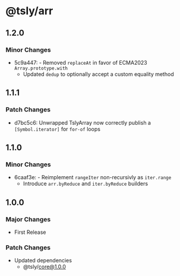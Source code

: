 # @tsly/arr

## 1.2.0

### Minor Changes

- 5c9a447: - Removed `replaceAt` in favor of ECMA2023 `Array.prototype.with`
  - Updated `dedup` to optionally accept a custom equality method

## 1.1.1

### Patch Changes

- d7bc5c6: Unwrapped TslyArray now correctly publish a `[Symbol.iterator]` for `for-of` loops

## 1.1.0

### Minor Changes

- 6caaf3e: - Reimplement `rangeIter` non-recursivly as `iter.range`
  - Introduce `arr.byReduce` and `iter.byReduce` builders

## 1.0.0

### Major Changes

- First Release

### Patch Changes

- Updated dependencies
  - @tsly/core@1.0.0
